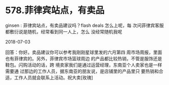 # 578.菲律宾站点，有卖品

ginsen : 菲律宾站点，有卖品建议吗？flash deals 怎么上呢，每 次问菲律宾客服都敷衍说是随机，经常看到同一人上，怎么 没经常随机我呢

2018-07-03

回答：你好。卖品建议你可以参考我刚刚星球里发的六月第四 周市场周报，里面也有菲律宾的。另外，菲律宾市场篮球周边 的产品都比较热销，不管是服饰还是鞋包。闪购活动的话，跨 境卖家我们是通过运营经理，东南亚个人卖家也是一样需要通 过那边的工作人员，据东南亚的朋友说，是店铺里的产品里只 要热销和合适，工作人员就会联系上活动。祝大卖[玫瑰]